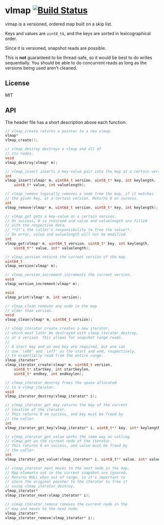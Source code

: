 vlmap [![Build Status](https://drone.io/github.com/PreetamJinka/vlmap/status.png)](https://drone.io/github.com/PreetamJinka/vlmap/latest)
=====
vlmap is a versioned, ordered map built on a skip list.

Keys and values are `uint8_t`s, and the keys are sorted in lexicographical order.

Since it is versioned, snapshot reads are possible.

This is **not** guaranteed to be thread-safe, so it would be best to do writes sequentially.
You should be able to do concurrent reads as long as the versions being used aren't cleaned.

License
----
MIT

API
---
The header file has a short description above each function:
```c
// vlmap_create returns a pointer to a new vlmap.
vlmap*
vlmap_create();

// vlmap_destroy destroys a vlmap and all of
// its nodes.
void
vlmap_destroy(vlmap* m);

// vlmap_insert inserts a key-value pair into the map at a certain version.
int
vlmap_insert(vlmap* m, uint64_t version, uint8_t* key, int keylength,
	uint8_t* value, int valuelength);

// vlmap_remove logically removes a node from the map, if it matches
// the given key, at a certain version. Returns 0 on success.
int
vlmap_remove(vlmap* m, uint64_t version, uint8_t* key, int keylength);

// vlmap_get gets a key-value at a certain version.
// On success, 0 is returned and value and valuelength are filled
// with the respective data.
// **It's the caller's responsibility to free the value**.
// On error, value and valuelength will not be modified.
int
vlmap_get(vlmap* m, uint64_t version, uint8_t* key, int keylength,
	uint8_t** value, int* valuelength);

// vlmap_version returns the current version of the map.
uint64_t
vlmap_version(vlmap* m);

// vlmap_version_increment increments the current version.
void
vlmap_version_increment(vlmap* m);

void
vlmap_print(vlmap* m, int version);

// vlmap_clean removes any node in the map
// older than version.
void
vlmap_clean(vlmap* m, uint64_t version);

// vlmap_iterator_create creates a new iterator,
// which must later be destroyed with vlmap_iterator_destroy,
// at a version. This allows for snapshot range reads.
//
// A start key and an end key are required, but one can
// use `\x00' and `\xff' as the start and end, respectively,
// to essentially read from the entire range.
vlmap_iterator*
vlmap_iterator_create(vlmap* m, uint64_t version,
	uint8_t* startkey, int startkeylen,
	uint8_t* endkey, int endkeylen);

// vlmap_iterator_destroy frees the space allocated
// to a vlmap_iterator.
void
vlmap_iterator_destroy(vlmap_iterator* i);

// vlmap_iterator_get_key returns the key of the current
// location of the iterator.
// This returns 0 on success, and key must be freed by
// the caller.
int
vlmap_iterator_get_key(vlmap_iterator* i, uint8_t** key, int* keylength);

// vlmap_iterator_get_value works the same way as calling
// vlmap_get on the current node of the iterator.
// This returns 0 on success, and value must be freed by
// the caller.
int
vlmap_iterator_get_value(vlmap_iterator* i, uint8_t** value, int* valuelength);

// vlmap_iterator_next moves to the next node in the map.
// Map elements not in the current snapshot are ignored.
// Returns NULL when out of range, so it's important to
// store the original pointer to the iterator to free it
// using vlmap_iterator_destroy.
vlmap_iterator*
vlmap_iterator_next(vlmap_iterator* i);

// vlmap_iterator_remove removes the current node in the
// map and moves to the next node.
vlmap_iterator*
vlmap_iterator_remove(vlmap_iterator* i);
```